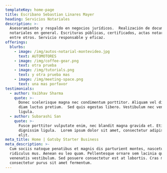 ```yaml
---
templateKey: home-page
title: Escribano Sebastian Linares Mayer
heading: Servicios Notariales
description: >-
  Asesoramiento y respaldo en negocios jurídicos.  Realización de documentos
  notariales en general. Escrituras públicas, certificados, actas notariales,
  entre otros. Servicio responsable y eficaz.
offerings:
  blurbs:
    - image: /img/autos-notarial-montevideo.jpg
      text: AUTOMOTORES
    - image: /img/coffee-gear.png
      text: otra prueba
    - image: /img/tutorials.png
      text: y otra prueba mas
    - image: /img/meeting-space.png
      text: una mas porfavor
testimonials:
  - author: Vaibhav Sharma
    quote: >-
      Donec scelerisque magna nec condimentum porttitor. Aliquam vel diam sed
      diam luctus pretium.  Sed quis egestas libero. Vestibulum nec venenatis
      ligula. 
  - author: Subarashi San
    quote: >-
      Fusce porttitor vulputate enim, nec blandit magna gravida et. Etiam et
      dignissim ligula.  Lorem ipsum dolor sit amet, consectetur adipiscing
      elit.
meta_title: Home | Gatsby Starter Business
meta_description: >-
  Cum sociis natoque penatibus et magnis dis parturient montes, nascetur
  ridiculus mus. Aenean eu leo quam. Pellentesque ornare sem lacinia quam
  venenatis vestibulum. Sed posuere consectetur est at lobortis. Cras mattis
  consectetur purus sit amet fermentum.
---
```


